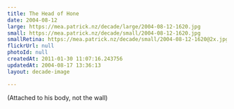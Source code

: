 ```yaml
---
title: The Head of Hone
date: 2004-08-12
large: https://mea.patrick.nz/decade/large/2004-08-12-1620.jpg
small: https://mea.patrick.nz/decade/small/2004-08-12-1620.jpg
smallRetina: https://mea.patrick.nz/decade/small/2004-08-12-1620@2x.jpg
flickrUrl: null
photoId: null
createdAt: 2011-01-30 11:07:16.243756
updatedAt: 2004-08-17 13:36:13
layout: decade-image

---
```

(Attached to his body, not the wall)
